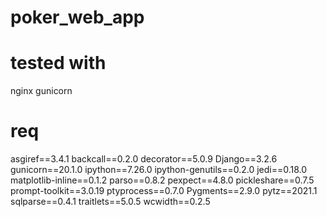 # poker_web_app

# tested with 
nginx
gunicorn

# req
asgiref==3.4.1
backcall==0.2.0
decorator==5.0.9
Django==3.2.6
gunicorn==20.1.0
ipython==7.26.0
ipython-genutils==0.2.0
jedi==0.18.0
matplotlib-inline==0.1.2
parso==0.8.2
pexpect==4.8.0
pickleshare==0.7.5
prompt-toolkit==3.0.19
ptyprocess==0.7.0
Pygments==2.9.0
pytz==2021.1
sqlparse==0.4.1
traitlets==5.0.5
wcwidth==0.2.5
